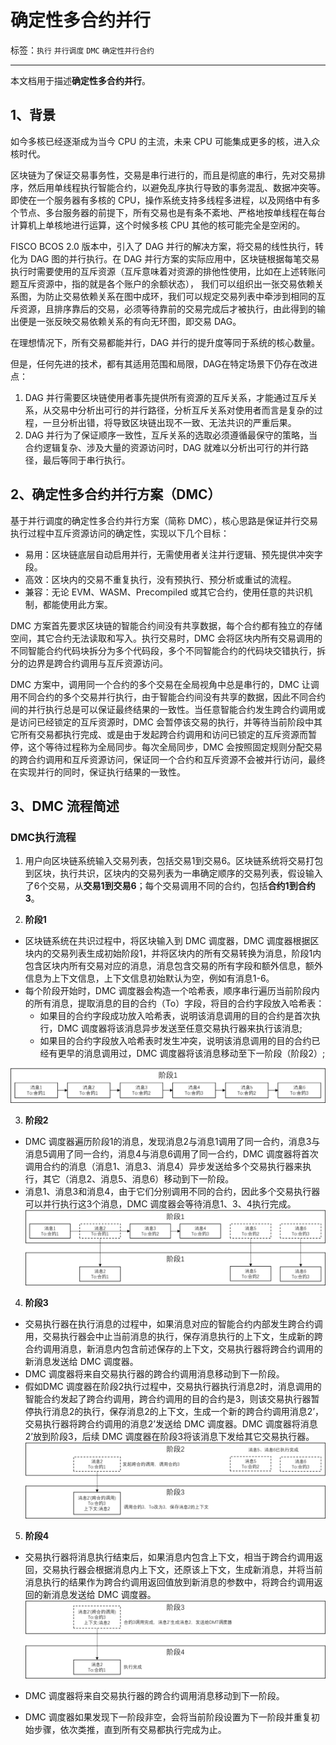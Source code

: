 # 确定性多合约并行

标签：``执行`` ``并行调度`` ``DMC`` ``确定性并行合约``

----------

本文档用于描述**确定性多合约并行**。

## 1、背景

如今多核已经逐渐成为当今 CPU 的主流，未来 CPU 可能集成更多的核，进入众核时代。

区块链为了保证交易事务性，交易是串行进行的，而且是彻底的串行，先对交易排序，然后用单线程执行智能合约，以避免乱序执行导致的事务混乱、数据冲突等。即使在一个服务器有多核的 CPU，操作系统支持多线程多进程，以及网络中有多个节点、多台服务器的前提下，所有交易也是有条不紊地、严格地按单线程在每台计算机上单核地进行运算，这个时候多核 CPU 其他的核可能完全是空闲的。

FISCO BCOS 2.0 版本中，引入了 DAG 并行的解决方案，将交易的线性执行，转化为 DAG 图的并行执行。在 DAG 并行方案的实际应用中，区块链根据每笔交易执行时需要使用的互斥资源（互斥意味着对资源的排他性使用，比如在上述转账问题互斥资源中，指的就是各个账户的余额状态）， 我们可以组织出一张交易依赖关系图，为防止交易依赖关系在图中成环，我们可以规定交易列表中牵涉到相同的互斥资源，且排序靠后的交易，必须等待靠前的交易完成后才被执行，由此得到的输出便是一张反映交易依赖关系的有向无环图，即交易 DAG。
 
在理想情况下，所有交易都能并行，DAG 并行的提升度等同于系统的核心数量。

但是，任何先进的技术，都有其适用范围和局限，DAG在特定场景下仍存在改进点：

1. DAG 并行需要区块链使用者事先提供所有资源的互斥关系，才能通过互斥关系，从交易中分析出可行的并行路径，分析互斥关系对使用者而言是复杂的过程，一旦分析出错，将导致区块链出现不一致、无法共识的严重后果。
1. DAG 并行为了保证顺序一致性，互斥关系的选取必须遵循最保守的策略，当合约逻辑复杂、涉及大量的资源访问时，DAG 就难以分析出可行的并行路径，最后等同于串行执行。

## 2、确定性多合约并行方案（DMC）

基于并行调度的确定性多合约并行方案（简称 DMC），核心思路是保证并行交易执行过程中互斥资源访问的确定性，实现以下几个目标：
- 易用：区块链底层自动启用并行，无需使用者关注并行逻辑、预先提供冲突字段。
- 高效：区块内的交易不重复执行，没有预执行、预分析或重试的流程。
- 兼容：无论 EVM、WASM、Precompiled 或其它合约，使用任意的共识机制，都能使用此方案。

DMC 方案首先要求区块链的智能合约间没有共享数据，每个合约都有独立的存储空间，其它合约无法读取和写入。执行交易时，DMC 会将区块内所有交易调用的不同智能合约代码块拆分为多个代码段，多个不同智能合约的代码块交错执行，拆分的边界是跨合约调用与互斥资源访问。

DMC 方案中，调用同一个合约的多个交易在全局视角中总是串行的，DMC 让调用不同合约的多个交易并行执行，由于智能合约间没有共享的数据，因此不同合约间的并行执行总是可以保证最终结果的一致性。当任意智能合约发生跨合约调用或是访问已经锁定的互斥资源时，DMC 会暂停该交易的执行，并等待当前阶段中其它所有交易都执行完成、或是由于发起跨合约调用和访问已锁定的互斥资源而暂停，这个等待过程称为全局同步。每次全局同步，DMC 会按照固定规则分配交易的跨合约调用和互斥资源访问，保证同一个合约和互斥资源不会被并行访问，最终在实现并行的同时，保证执行结果的一致性。

## 3、DMC 流程简述

### DMC执行流程
1. 用户向区块链系统输入交易列表，包括交易1到交易6。区块链系统将交易打包到区块，执行共识，区块内的交易列表为一串确定顺序的交易列表，假设输入了6个交易，从**交易1到交易6**；每个交易调用不同的合约，包括**合约1到合约3**。

2. **阶段1**
- 区块链系统在共识过程中，将区块输入到 DMC 调度器，DMC 调度器根据区块内的交易列表生成初始阶段1，并将区块内的所有交易转换为消息，阶段1内包含区块内所有交易对应的消息，消息包含交易的所有字段和额外信息，额外信息为上下文信息，上下文信息初始默认为空，例如有消息1-6。
- 每个阶段开始时，DMC 调度器会构造一个哈希表，顺序串行遍历当前阶段内的所有消息，提取消息的目的合约（To）字段，将目的合约字段放入哈希表：
    - 如果目的合约字段成功放入哈希表，说明该消息调用的目的合约是首次执行，DMC 调度器将该消息异步发送至任意交易执行器来执行该消息;
    - 如果目的合约字段放入哈希表时发生冲突，说明该消息调用的目的合约已经有更早的消息调用过，DMC 调度器将该消息移动至下一阶段（阶段2）;

![](../../images/design/dmc_stage1.png)

3. **阶段2**
- DMC 调度器遍历阶段1的消息，发现消息2与消息1调用了同一合约，消息3与消息5调用了同一合约，消息4与消息6调用了同一合约，DMC 调度器将首次调用合约的消息（消息1、消息3、消息4）异步发送给多个交易执行器来执行，其它（消息2、消息5、消息6）移动到下一阶段。
- 消息1、消息3和消息4，由于它们分别调用不同的合约，因此多个交易执行器可以并行执行这3个消息，DMC 调度器会等待消息1、3、4执行完成。
![](../../images/design/dmc_stage2.png)

4. **阶段3**
- 交易执行器在执行消息的过程中，如果消息对应的智能合约内部发生跨合约调用，交易执行器会中止当前消息的执行，保存消息执行的上下文，生成新的跨合约调用消息，新消息内包含前述保存的上下文，交易执行器将跨合约调用的新消息发送给 DMC 调度器。
- DMC 调度器将来自交易执行器的跨合约调用消息移动到下一阶段。
- 假如DMC 调度器在阶段2执行过程中，交易执行器执行消息2时，消息调用的智能合约发起了跨合约调用，跨合约调用的目的合约是3，则该交易执行器暂停执行消息2的执行，保存消息2的上下文，生成一个新的跨合约调用消息2’，交易执行器将跨合约调用的消息2’发送给 DMC 调度器。DMC 调度器将消息2’放到阶段3，后续 DMC 调度器在阶段3将该消息下发给其它交易执行器。
![](../../images/design/dmc_stage3.png)

5. **阶段4**
- 交易执行器将消息执行结束后，如果消息内包含上下文，相当于跨合约调用返回，交易执行器会根据消息内上下文，还原该上下文，生成新消息，并将当前消息执行的结果作为跨合约调用返回值放到新消息的参数中，将跨合约调用返回的新消息发送给 DMC 调度器。
![](../../images/design/dmc_stage4.png)

- DMC 调度器将来自交易执行器的跨合约调用消息移动到下一阶段。
- DMC 调度器如果发现下一阶段非空，会将当前阶段设置为下一阶段并重复初始步骤，依次类推，直到所有交易都执行完成为止。